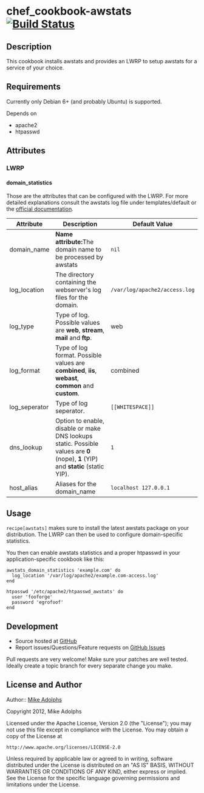 chef_cookbook-awstats [![Build Status](https://secure.travis-ci.org/fooforge/chef-cookbook_awstats.png)](http://travis-ci.org/fooforge/chef-cookbook_awstats])
=========================

Description
-----------

This cookbook installs awstats and provides an LWRP to setup awstats for a service of your choice.

Requirements
------------

Currently only Debian 6+ (and probably Ubuntu) is supported.

Depends on
* apache2
* htpasswd

Attributes
----------

### LWRP

#### domain_statistics

Those are the attributes that can be configured with the LWRP. For more detailed explanations consult the awstats log file under templates/default or the [official documentation](http://awstats.sourceforge.net/#DOC).

<table>
  <thead>
    <tr>
      <th>Attribute</th>
      <th>Description</th>
      <th>Default Value</th>
    </tr>
  </thead>
  <tbody>
    <tr>
      <td>domain_name</td>
      <td>
        <b>Name attribute:</b>The domain name to be processed by awstats
      </td>
      <td><code>nil</code></td>
    </tr>
    <tr>
      <td>log_location</td>
      <td>
        The directory containing the webserver's log files for the domain.
      </td>
      <td><code>/var/log/apache2/access.log</code></td>
    </tr>
    <tr>
      <td>log_type</td>
      <td>
        Type of log. Possible values are <strong>web</strong>, <strong>stream</strong>, <strong>mail</strong> and <strong>ftp</strong>.
      </td>
      <td>web</td>
    </tr>
    <tr>
      <td>log_format</td>
      <td>
        Type of log format. Possible values are <strong>combined</strong>, <strong>iis</strong>, <strong>webast</strong>, <strong>common</strong> and <strong>custom</strong>.
      </td>
      <td>combined</td>
    </tr>
    <tr>
      <td>log_seperator</td>
      <td>
        Type of log seperator.
      </td>
      <td><code>[[WHITESPACE]]</code></td>
    </tr>
    <tr>
      <td>dns_lookup</td>
      <td>
        Option to enable, disable or make DNS lookups static. Possible values are <strong>0</strong> (nope), <strong>1</strong> (YIP) and <strong>static</strong> (static YIP).
      </td>
      <td><code>1</code></td>
    </tr>
    <tr>
      <td>host_alias</td>
      <td>
        Aliases for the domain_name
      </td>
      <td><code>localhost 127.0.0.1</code></td>
    </tr>
  </tbody>
</table>

Usage
-----

`recipe[awstats]` makes sure to install the latest awstats package on your distribution. The LWRP can then be used to configure domain-specific statistics.

You then can enable awstats statistics and a proper htpasswd in your application-specific cookbook like this:

    awstats_domain_statistics 'example.com' do
      log_location '/var/log/apache2/example.com-access.log'
    end
    
    htpasswd '/etc/apache2/htpasswd_awstats' do
      user 'fooforge'
      password 'egrofoof'
    end

Development
-----------

* Source hosted at [GitHub](https://github.com/fooforge/chef-cookbook_awstats)
* Report issues/Questions/Feature requests on [GitHub Issues](https://github.com/fooforge/chef-cookbook_awstats/issues)

Pull requests are very welcome! Make sure your patches are well tested.
Ideally create a topic branch for every separate change you make.

License and Author
------------------

Author:: [Mike Adolphs](http://fooforge.com)

Copyright 2012, Mike Adolphs

Licensed under the Apache License, Version 2.0 (the "License");
you may not use this file except in compliance with the License.
You may obtain a copy of the License at

    http://www.apache.org/licenses/LICENSE-2.0

Unless required by applicable law or agreed to in writing, software
distributed under the License is distributed on an "AS IS" BASIS,
WITHOUT WARRANTIES OR CONDITIONS OF ANY KIND, either express or implied.
See the License for the specific language governing permissions and
limitations under the License.